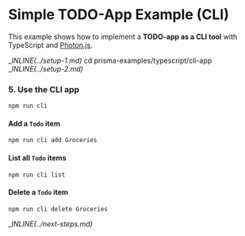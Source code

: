 # Simple TODO-App Example (CLI)

This example shows how to implement a **TODO-app as a CLI tool** with TypeScript and [Photon.js](https://photonjs.prisma.io/).

__INLINE(../_setup-1.md)__
cd prisma-examples/typescript/cli-app
__INLINE(../_setup-2.md)__

### 5. Use the CLI app

```
npm run cli
```

#### Add a `Todo` item

```
npm run cli add Groceries
```

#### List all `Todo` items

```
npm run cli list
```

#### Delete a `Todo` item

```
npm run cli delete Groceries
```

__INLINE(../_next-steps.md)__